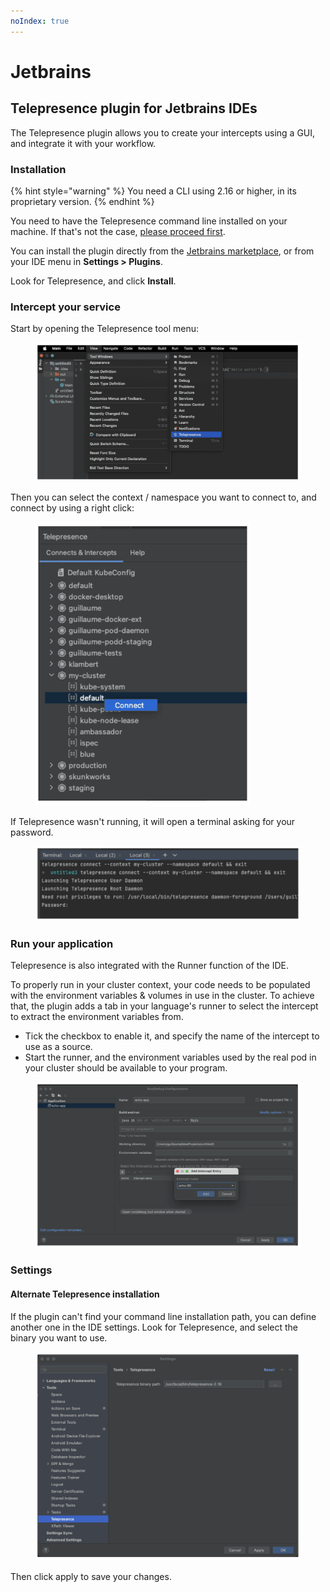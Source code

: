 ```yaml
---
noIndex: true
---
```


# Jetbrains

## Telepresence plugin for Jetbrains IDEs

The Telepresence plugin allows you to create your intercepts using a GUI, and integrate it with your workflow.

### Installation

{% hint style="warning" %}
You need a CLI using 2.16 or higher, in its proprietary version.
{% endhint %}

You need to have the Telepresence command line installed on your machine. If that's not the case, [please proceed first](../../install-telepresence/install.md).

You can install the plugin directly from the [Jetbrains marketplace](https://plugins.jetbrains.com/search?search=telepresence), or from your IDE menu in **Settings > Plugins**.

Look for Telepresence, and click **Install**.

### Intercept your service

Start by opening the Telepresence tool menu:

<figure><img src="../../.gitbook/assets/00 tp 16.png" alt=""><figcaption></figcaption></figure>

Then you can select the context / namespace you want to connect to, and connect by using a right click:

<div align="left"><figure><img src="../../.gitbook/assets/00 tp 17.png" alt="" width="344"><figcaption></figcaption></figure></div>

If Telepresence wasn't running, it will open a terminal asking for your password.

<figure><img src="../../.gitbook/assets/00 tp 18.png" alt=""><figcaption></figcaption></figure>

### Run your application

Telepresence is also integrated with the Runner function of the IDE.

To properly run in your cluster context, your code needs to be populated with the environment variables & volumes in use in the cluster. To achieve that, the plugin adds a tab in your language's runner to select the intercept to extract the environment variables from.

* Tick the checkbox to enable it, and specify the name of the intercept to use as a source.
* Start the runner, and the environment variables used by the real pod in your cluster should be available to your program.

<figure><img src="../../.gitbook/assets/00 tp 19.png" alt=""><figcaption></figcaption></figure>

### Settings

#### Alternate Telepresence installation

If the plugin can't find your command line installation path, you can define another one in the IDE settings. Look for Telepresence, and select the binary you want to use.

<figure><img src="../../.gitbook/assets/00 tp 20.png" alt=""><figcaption></figcaption></figure>

Then click apply to save your changes.
